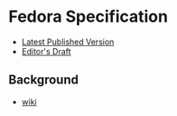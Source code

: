 # Fedora Specification
* [Latest Published Version](http://fedora.info/spec/)
* [Editor's Draft](https://fcrepo.github.io/fcrepo-specification/)

## Background
* [wiki](https://wiki.duraspace.org/display/FEDORAAPI/Fedora+Specification)
